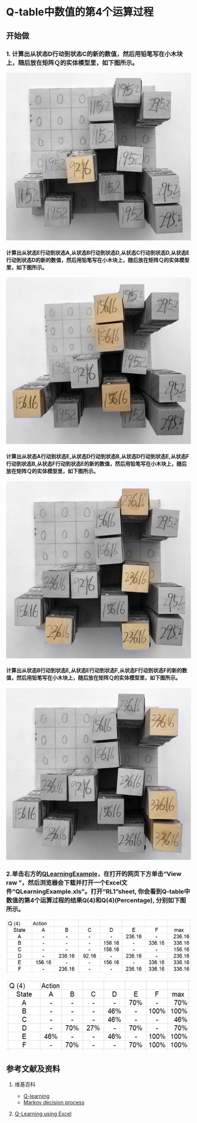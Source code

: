 # Q-table中数值的第4个运算过程

## 开始做

### 1. 计算出从状态D行动到状态C的新的数值，然后用铅笔写在小木块上，随后放在矩阵Ｑ的实体模型里，如下图所示。

![](/images/体验Q-Learning的基本原理/Q-table中数值的第4个运算过程/1a1.jpg)

#### 计算出从状态E行动到状态A,从状态B行动到状态D,从状态C行动到状态D,从状态E行动到状态D的新的数值，然后用铅笔写在小木块上，随后放在矩阵Ｑ的实体模型里，如下图所示。

![](/images/体验Q-Learning的基本原理/Q-table中数值的第4个运算过程/1a2.jpg)

#### 计算出从状态A行动到状态E,从状态D行动到状态B,从状态D行动到状态E,从状态F行动到状态B,从状态F行动到状态E的新的数值，然后用铅笔写在小木块上，随后放在矩阵Ｑ的实体模型里，如下图所示。

![](/images/体验Q-Learning的基本原理/Q-table中数值的第4个运算过程/1a3.jpg)

#### 计算出从状态B行动到状态E,从状态E行动到状态F,从状态F行动到状态F的新的数值，然后用铅笔写在小木块上，随后放在矩阵Ｑ的实体模型里，如下图所示。

![](/images/体验Q-Learning的基本原理/Q-table中数值的第4个运算过程/1a4.jpg)

### 2.单击右方的[QLearningExample](https://github.com/quanbinn/learn-dl-the-experimental-way/blob/master/issues%2Bhistory/excel/QLearningExample.xls)，在打开的网页下方单击“View raw ”，然后浏览器会下载并打开一个Excel文件“QLearningExample.xls”。打开“RL1”sheet, 你会看到Q-table中数值的第4个运算过程的结果Q(4)和Q(4)(Percentage), 分别如下图所示。

![](/images/体验Q-Learning的基本原理/Q-table中数值的第4个运算过程/Q4-1.png)

![](/images/体验Q-Learning的基本原理/Q-table中数值的第4个运算过程/Q4-2.png)

## 参考文献及资料

1. 维基百科
	- [Q-learning](https://en.wikipedia.org/wiki/Q-learning) 
	- [Markov decision process](https://en.wikipedia.org/wiki/Markov_decision_process) 

1. [Q-Learning using Excel](https://people.revoledu.com/kardi/tutorial/ReinforcementLearning/Q-Learning-Excel.htm)